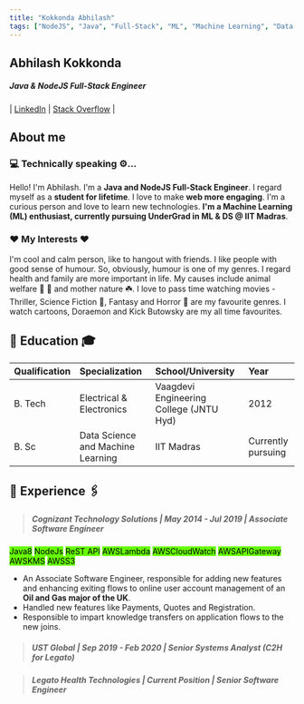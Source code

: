 ```yaml
---
title: "Kokkonda Abhilash"
tags: ["NodeJS", "Java", "Full-Stack", "ML", "Machine Learning", "Data Science", "IIT Madras"]
---
```

## Abhilash Kokkonda
##### **Java & NodeJS Full-Stack Engineer**
| [LinkedIn](https://www.linkedin.com/in/kokkonda-abhilash) | [Stack Overflow](https://stackoverflow.com/users/story/9832322) |

## About me

### 💻 Technically speaking ⚙️...
Hello! I'm Abhilash. I'm a **Java and NodeJS Full-Stack Engineer**. I regard myself as a **student for lifetime**. I love to make **web more engaging**. I'm a curious person and love to learn new technologies. **I'm a Machine Learning (ML) enthusiast, currently pursuing UnderGrad in ML & DS @ IIT Madras**.

### ❤️ My Interests ❤️
I'm cool and calm person, like to hangout with friends. I like people with good sense of humour. So, obviously, humour is one of my genres. I regard health and family are more important in life. My causes include animal welfare 🐶 🐾 and mother nature ☘️. I love to pass time watching movies - Thriller, Science Fiction 🤖, Fantasy and Horror 🧟 are my favourite genres. I watch cartoons, Doraemon and Kick Butowsky are my all time favourites.

## 🏫 Education 🎓

| Qualification| Specialization                    | School/University                       | Year               |
| :----------- | :-------------------------------- | :-------------------------------------- | :----------------- |
| B. Tech      | Electrical & Electronics          | Vaagdevi Engineering College (JNTU Hyd) | 2012               |
| B. Sc        | Data Science and Machine Learning | IIT Madras                              | Currently pursuing |

## 💼 Experience 🖇️

> ##### Cognizant Technology Solutions | May 2014 - Jul 2019 | Associate Software Engineer
<mark style="background-color: #66FF00; font-size: 0.875rem">Java8</mark> <mark style="background-color: #66FF00; font-size: 0.875rem">NodeJs</mark> <mark style="background-color: #66FF00; font-size: 0.875rem">ReST API</mark> <mark style="background-color: #66FF00; font-size: 0.875rem">AWSLambda</mark> <mark style="background-color: #66FF00; font-size: 0.875rem">AWSCloudWatch</mark> <mark style="background-color: #66FF00; font-size: 0.875rem">AWSAPIGateway</mark> <mark style="background-color: #66FF00; font-size: 0.875rem">AWSKMS</mark> <mark style="background-color: #66FF00; font-size: 0.875rem">AWSS3</mark>
- An Associate Software Engineer, responsible for adding new features and enhancing exiting flows to online user account management of an **Oil and Gas major of the UK**.
- Handled new features like Payments, Quotes and Registration.
- Responsible to impart knowledge transfers on application flows to the new joins.

> ##### UST Global | Sep 2019 - Feb 2020 | Senior Systems Analyst (C2H for Legato)

> ##### Legato Health Technologies | Current Position | Senior Software Engineer